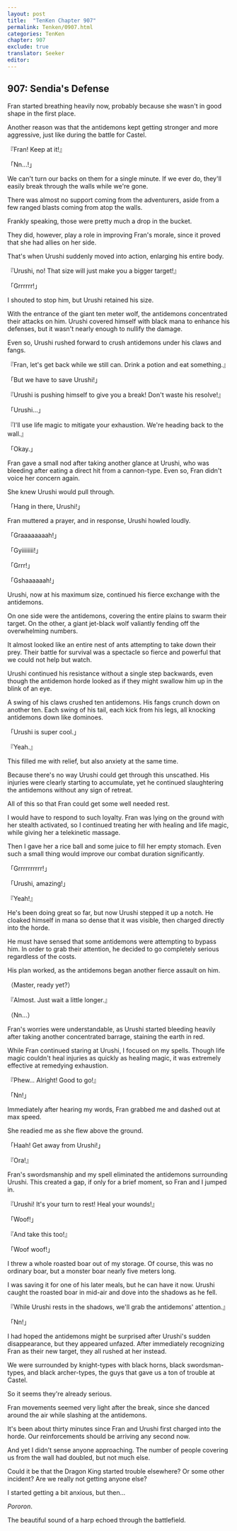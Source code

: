 ```yaml
---
layout: post
title:  "TenKen Chapter 907"
permalink: Tenken/0907.html
categories: TenKen
chapter: 907
exclude: true
translator: Seeker
editor: 
---
```

<h2>907: Sendia's Defense</h2>

Fran started breathing heavily now, probably because she wasn't in good shape in the first place.

Another reason was that the antidemons kept getting stronger and more aggressive, just like during the battle for Castel.

『Fran! Keep at it!』

「Nn...!」

We can't turn our backs on them for a single minute. If we ever do, they'll easily break through the walls while we're gone.

There was almost no support coming from the adventurers, aside from a few ranged blasts coming from atop the walls.

Frankly speaking, those were pretty much a drop in the bucket.

They did, however, play a role in improving Fran's morale, since it proved that she had allies on her side.

That's when Urushi suddenly moved into action, enlarging his entire body.

『Urushi, no! That size will just make you a bigger target!』

「Grrrrrr!」

I shouted to stop him, but Urushi retained his size.

With the entrance of the giant ten meter wolf, the antidemons concentrated their attacks on him. Urushi covered himself with black mana to enhance his defenses, but it wasn't nearly enough to nullify the damage.

Even so, Urushi rushed forward to crush antidemons under his claws and fangs.

『Fran, let's get back while we still can. Drink a potion and eat something.』

「But we have to save Urushi!」

『Urushi is pushing himself to give you a break! Don't waste his resolve!』

「Urushi...」

『I'll use life magic to mitigate your exhaustion. We're heading back to the wall.』

「Okay.」

Fran gave a small nod after taking another glance at Urushi, who was bleeding after eating a direct hit from a cannon-type. Even so, Fran didn't voice her concern again.

She knew Urushi would pull through.

「Hang in there, Urushi!」

Fran muttered a prayer, and in response, Urushi howled loudly.

「Graaaaaaaah!」

「Gyiiiiiiii!」

「Grrr!」

「Gshaaaaaah!」

Urushi, now at his maximum size, continued his fierce exchange with the antidemons.

On one side were the antidemons, covering the entire plains to swarm their target. On the other, a giant jet-black wolf valiantly fending off the overwhelming numbers.

It almost looked like an entire nest of ants attempting to take down their prey. Their battle for survival was a spectacle so fierce and powerful that we could not help but watch.

Urushi continued his resistance without a single step backwards, even though the antidemon horde looked as if they might swallow him up in the blink of an eye.

A swing of his claws crushed ten antidemons. His fangs crunch down on another ten. Each swing of his tail, each kick from his legs, all knocking antidemons down like dominoes.

「Urushi is super cool.」

『Yeah.』

This filled me with relief, but also anxiety at the same time.

Because there's no way Urushi could get through this unscathed. His injuries were clearly starting to accumulate, yet he continued slaughtering the antidemons without any sign of retreat.

All of this so that Fran could get some well needed rest.

I would have to respond to such loyalty. Fran was lying on the ground with her stealth activated, so I continued treating her with healing and life magic, while giving her a telekinetic massage.

Then I gave her a rice ball and some juice to fill her empty stomach. Even such a small thing would improve our combat duration significantly.

「Grrrrrrrrrr!」

「Urushi, amazing!」

『Yeah!』

He's been doing great so far, but now Urushi stepped it up a notch. He cloaked himself in mana so dense that it was visible, then charged directly into the horde.

He must have sensed that some antidemons were attempting to bypass him. In order to grab their attention, he decided to go completely serious regardless of the costs.

His plan worked, as the antidemons began another fierce assault on him.

（Master, ready yet?）

『Almost. Just wait a little longer.』

（Nn...）

Fran's worries were understandable, as Urushi started bleeding heavily after taking another concentrated barrage, staining the earth in red.

While Fran continued staring at Urushi, I focused on my spells. Though life magic couldn't heal injuries as quickly as healing magic, it was extremely effective at remedying exhaustion.

『Phew... Alright! Good to go!』

「Nn!」

Immediately after hearing my words, Fran grabbed me and dashed out at max speed.

She readied me as she flew above the ground.

「Haah! Get away from Urushi!」

『Ora!』

Fran's swordsmanship and my spell eliminated the antidemons surrounding Urushi. This created a gap, if only for a brief moment, so Fran and I jumped in.

『Urushi! It's your turn to rest! Heal your wounds!』

「Woof!」

『And take this too!』

「Woof woof!」

I threw a whole roasted boar out of my storage. Of course, this was no ordinary boar, but a monster boar nearly five meters long.

I was saving it for one of his later meals, but he can have it now. Urushi caught the roasted boar in mid-air and dove into the shadows as he fell.

『While Urushi rests in the shadows, we'll grab the antidemons' attention.』

「Nn!」

I had hoped the antidemons might be surprised after Urushi's sudden disappearance, but they appeared unfazed. After immediately recognizing Fran as their new target, they all rushed at her instead.

We were surrounded by knight-types with black horns, black swordsman-types, and black archer-types, the guys that gave us a ton of trouble at Castel.

So it seems they're already serious.

Fran movements seemed very light after the break, since she danced around the air while slashing at the antidemons.

It's been about thirty minutes since Fran and Urushi first charged into the horde. Our reinforcements should be arriving any second now.

And yet I didn't sense anyone approaching. The number of people covering us from the wall had doubled, but not much else.

Could it be that the Dragon King started trouble elsewhere? Or some other incident? Are we really not getting anyone else?

I started getting a bit anxious, but then...

*Pororon*.

The beautiful sound of a harp echoed through the battlefield.




